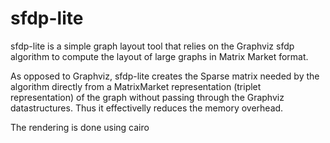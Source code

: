 sfdp-lite
=========

sfdp-lite is a simple graph layout tool that relies on the Graphviz sfdp algorithm to compute the layout of large graphs in Matrix Market format.

As opposed to Graphviz, sfdp-lite creates the Sparse matrix needed by the algorithm directly from a MatrixMarket representation (triplet representation) of the graph without passing through the Graphviz datastructures. Thus it effectivelly reduces the memory overhead.

The rendering is done using cairo
